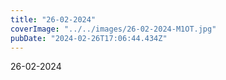 ```yaml
---
title: "26-02-2024"
coverImage: "../../images/26-02-2024-M1OT.jpg"
pubDate: "2024-02-26T17:06:44.434Z"
---
```


26-02-2024
